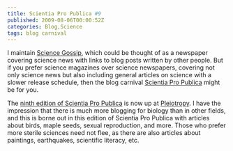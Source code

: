 ```yaml
---
title: Scientia Pro Publica #9
published: 2009-08-06T00:00:52Z
categories: Blog,Science
tags: blog carnival
---
```


I maintain <a href="http://sciencegossip.info/">Science Gossip</a>, which could be thought of as a newspaper covering science news with links to blog posts written by other people.  But if you prefer science magazines over science newspapers, covering not only science news but also including general articles on science with a slower release schedule, then the blog carnival <a href="http://scientiablogcarnival.blogspot.com/">Scientia Pro Publica</a> might be for you.

The <a href="http://pleion.blogspot.com/2009/08/scientia-pro-publica-9-with-twist.html">ninth edition of Scientia Pro Publica</a> is now up at <a href="http://pleion.blogspot.com/">Pleiotropy</a>.  I have the impression that there is much more blogging for biology than in other fields, and this is borne out in this edition of Scientia Pro Publica with articles about birds, maple seeds, sexual reproduction, and more.  Those who prefer more sterile sciences need not flee, as there are also articles about paintings, earthquakes, scientific literacy, etc.

